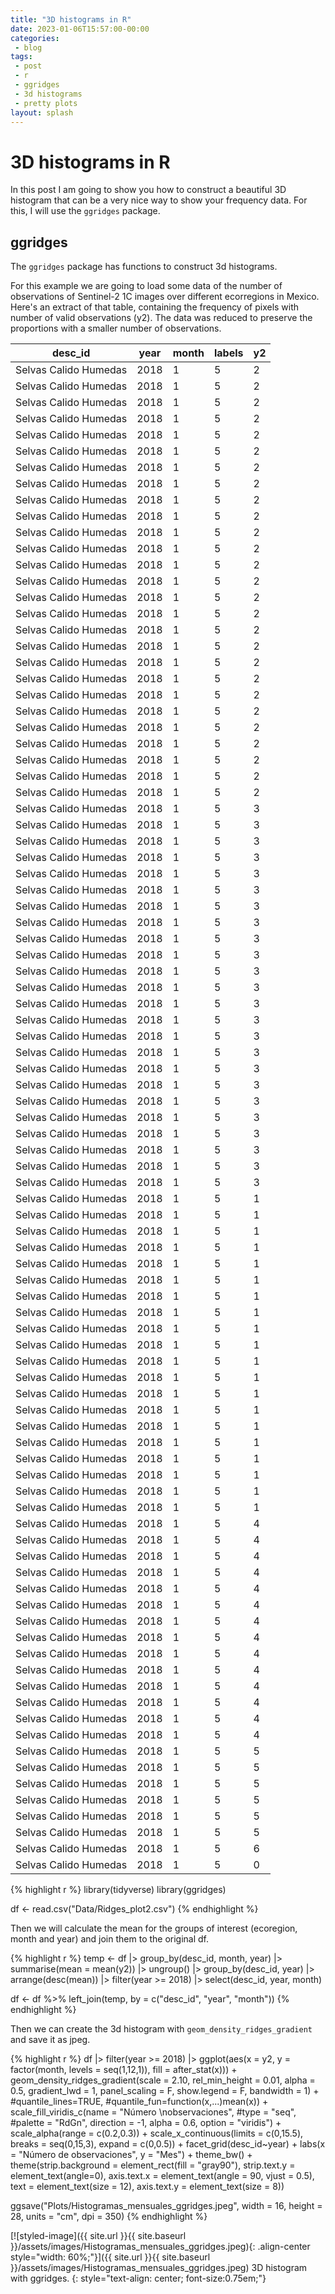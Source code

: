 ```yaml
---
title: "3D histograms in R"
date: 2023-01-06T15:57:00-00:00
categories:
 - blog
tags:
 - post
 - r
 - ggridges
 - 3d histograms
 - pretty plots
layout: splash
---
```


# 3D histograms in R

In this post I am going to show you how to construct a beautiful 3D histogram that can be a very nice way to show your frequency data. For this, I will use the `ggridges` package.

## ggridges

The `ggridges` package has functions to construct 3d histograms.

For this example we are going to load some data of the number of observations of Sentinel-2 1C images over different ecorregions in Mexico.
Here's an extract of that table, containing the frequency of pixels with number of valid observations (y2). The data was reduced to preserve the proportions with a smaller number of observations.

| desc_id                 | year | month | labels | y2 |
|-------------------------|------|-----|-----|---|
| Selvas  Calido  Humedas | 2018 | 1   | 5   | 2 |
| Selvas  Calido  Humedas | 2018 | 1   | 5   | 2 |
| Selvas  Calido  Humedas | 2018 | 1   | 5   | 2 |
| Selvas  Calido  Humedas | 2018 | 1   | 5   | 2 |
| Selvas  Calido  Humedas | 2018 | 1   | 5   | 2 |
| Selvas  Calido  Humedas | 2018 | 1   | 5   | 2 |
| Selvas  Calido  Humedas | 2018 | 1   | 5   | 2 |
| Selvas  Calido  Humedas | 2018 | 1   | 5   | 2 |
| Selvas  Calido  Humedas | 2018 | 1   | 5   | 2 |
| Selvas  Calido  Humedas | 2018 | 1   | 5   | 2 |
| Selvas  Calido  Humedas | 2018 | 1   | 5   | 2 |
| Selvas  Calido  Humedas | 2018 | 1   | 5   | 2 |
| Selvas  Calido  Humedas | 2018 | 1   | 5   | 2 |
| Selvas  Calido  Humedas | 2018 | 1   | 5   | 2 |
| Selvas  Calido  Humedas | 2018 | 1   | 5   | 2 |
| Selvas  Calido  Humedas | 2018 | 1   | 5   | 2 |
| Selvas  Calido  Humedas | 2018 | 1   | 5   | 2 |
| Selvas  Calido  Humedas | 2018 | 1   | 5   | 2 |
| Selvas  Calido  Humedas | 2018 | 1   | 5   | 2 |
| Selvas  Calido  Humedas | 2018 | 1   | 5   | 2 |
| Selvas  Calido  Humedas | 2018 | 1   | 5   | 2 |
| Selvas  Calido  Humedas | 2018 | 1   | 5   | 2 |
| Selvas  Calido  Humedas | 2018 | 1   | 5   | 2 |
| Selvas  Calido  Humedas | 2018 | 1   | 5   | 2 |
| Selvas  Calido  Humedas | 2018 | 1   | 5   | 2 |
| Selvas  Calido  Humedas | 2018 | 1   | 5   | 2 |
| Selvas  Calido  Humedas | 2018 | 1   | 5   | 2 |
| Selvas  Calido  Humedas | 2018 | 1   | 5   | 3 |
| Selvas  Calido  Humedas | 2018 | 1   | 5   | 3 |
| Selvas  Calido  Humedas | 2018 | 1   | 5   | 3 |
| Selvas  Calido  Humedas | 2018 | 1   | 5   | 3 |
| Selvas  Calido  Humedas | 2018 | 1   | 5   | 3 |
| Selvas  Calido  Humedas | 2018 | 1   | 5   | 3 |
| Selvas  Calido  Humedas | 2018 | 1   | 5   | 3 |
| Selvas  Calido  Humedas | 2018 | 1   | 5   | 3 |
| Selvas  Calido  Humedas | 2018 | 1   | 5   | 3 |
| Selvas  Calido  Humedas | 2018 | 1   | 5   | 3 |
| Selvas  Calido  Humedas | 2018 | 1   | 5   | 3 |
| Selvas  Calido  Humedas | 2018 | 1   | 5   | 3 |
| Selvas  Calido  Humedas | 2018 | 1   | 5   | 3 |
| Selvas  Calido  Humedas | 2018 | 1   | 5   | 3 |
| Selvas  Calido  Humedas | 2018 | 1   | 5   | 3 |
| Selvas  Calido  Humedas | 2018 | 1   | 5   | 3 |
| Selvas  Calido  Humedas | 2018 | 1   | 5   | 3 |
| Selvas  Calido  Humedas | 2018 | 1   | 5   | 3 |
| Selvas  Calido  Humedas | 2018 | 1   | 5   | 3 |
| Selvas  Calido  Humedas | 2018 | 1   | 5   | 3 |
| Selvas  Calido  Humedas | 2018 | 1   | 5   | 3 |
| Selvas  Calido  Humedas | 2018 | 1   | 5   | 3 |
| Selvas  Calido  Humedas | 2018 | 1   | 5   | 3 |
| Selvas  Calido  Humedas | 2018 | 1   | 5   | 3 |
| Selvas  Calido  Humedas | 2018 | 1   | 5   | 1 |
| Selvas  Calido  Humedas | 2018 | 1   | 5   | 1 |
| Selvas  Calido  Humedas | 2018 | 1   | 5   | 1 |
| Selvas  Calido  Humedas | 2018 | 1   | 5   | 1 |
| Selvas  Calido  Humedas | 2018 | 1   | 5   | 1 |
| Selvas  Calido  Humedas | 2018 | 1   | 5   | 1 |
| Selvas  Calido  Humedas | 2018 | 1   | 5   | 1 |
| Selvas  Calido  Humedas | 2018 | 1   | 5   | 1 |
| Selvas  Calido  Humedas | 2018 | 1   | 5   | 1 |
| Selvas  Calido  Humedas | 2018 | 1   | 5   | 1 |
| Selvas  Calido  Humedas | 2018 | 1   | 5   | 1 |
| Selvas  Calido  Humedas | 2018 | 1   | 5   | 1 |
| Selvas  Calido  Humedas | 2018 | 1   | 5   | 1 |
| Selvas  Calido  Humedas | 2018 | 1   | 5   | 1 |
| Selvas  Calido  Humedas | 2018 | 1   | 5   | 1 |
| Selvas  Calido  Humedas | 2018 | 1   | 5   | 1 |
| Selvas  Calido  Humedas | 2018 | 1   | 5   | 1 |
| Selvas  Calido  Humedas | 2018 | 1   | 5   | 1 |
| Selvas  Calido  Humedas | 2018 | 1   | 5   | 1 |
| Selvas  Calido  Humedas | 2018 | 1   | 5   | 1 |
| Selvas  Calido  Humedas | 2018 | 1   | 5   | 4 |
| Selvas  Calido  Humedas | 2018 | 1   | 5   | 4 |
| Selvas  Calido  Humedas | 2018 | 1   | 5   | 4 |
| Selvas  Calido  Humedas | 2018 | 1   | 5   | 4 |
| Selvas  Calido  Humedas | 2018 | 1   | 5   | 4 |
| Selvas  Calido  Humedas | 2018 | 1   | 5   | 4 |
| Selvas  Calido  Humedas | 2018 | 1   | 5   | 4 |
| Selvas  Calido  Humedas | 2018 | 1   | 5   | 4 |
| Selvas  Calido  Humedas | 2018 | 1   | 5   | 4 |
| Selvas  Calido  Humedas | 2018 | 1   | 5   | 4 |
| Selvas  Calido  Humedas | 2018 | 1   | 5   | 4 |
| Selvas  Calido  Humedas | 2018 | 1   | 5   | 4 |
| Selvas  Calido  Humedas | 2018 | 1   | 5   | 4 |
| Selvas  Calido  Humedas | 2018 | 1   | 5   | 4 |
| Selvas  Calido  Humedas | 2018 | 1   | 5   | 5 |
| Selvas  Calido  Humedas | 2018 | 1   | 5   | 5 |
| Selvas  Calido  Humedas | 2018 | 1   | 5   | 5 |
| Selvas  Calido  Humedas | 2018 | 1   | 5   | 5 |
| Selvas  Calido  Humedas | 2018 | 1   | 5   | 5 |
| Selvas  Calido  Humedas | 2018 | 1   | 5   | 5 |
| Selvas  Calido  Humedas | 2018 | 1   | 5   | 6 |
| Selvas  Calido  Humedas | 2018 | 1   | 5   | 0 |

{% highlight r %}
library(tidyverse)
library(ggridges)

df <- read.csv("Data/Ridges_plot2.csv")
{% endhighlight %}

Then we will calculate the mean for the groups of interest (ecoregion, month and year) and join them to the original df.

{% highlight r %}
temp <- df |>
  group_by(desc_id, month, year) |>
  summarise(mean = mean(y2)) |>
  ungroup() |>
  group_by(desc_id, year) |>
  arrange(desc(mean)) |>
  filter(year >= 2018) |>
  select(desc_id, year, month)

df <- df %>%
  left_join(temp, by = c("desc_id", "year", "month"))
{% endhighlight %}

Then we can create the 3d histogram with `geom_density_ridges_gradient` and save it as jpeg.

{% highlight r %}
df |>
  filter(year >= 2018) |>
  ggplot(aes(x = y2, 
             y = factor(month, levels = seq(1,12,1)),
             fill = after_stat(x))) +
  geom_density_ridges_gradient(scale = 2.10,
                               rel_min_height = 0.01,
                               alpha = 0.5,
                               gradient_lwd = 1,
                               panel_scaling = F,
                               show.legend = F,
                               bandwidth = 1) +
                               #quantile_lines=TRUE,
                               #quantile_fun=function(x,...)mean(x)) +
  scale_fill_viridis_c(name = "Número \nobservaciones",
                      #type = "seq",
                      #palette = "RdGn",
                      direction = -1,
                      alpha = 0.6,
                      option = "viridis") +
  scale_alpha(range = c(0.2,0.3)) +
  scale_x_continuous(limits = c(0,15.5),
                     breaks = seq(0,15,3),
                     expand = c(0,0.5)) +
  facet_grid(desc_id~year) +
  labs(x = "Número de observaciones",
       y = "Mes") +
  theme_bw() +
  theme(strip.background = element_rect(fill = "gray90"),
        strip.text.y = element_text(angle=0),
        axis.text.x = element_text(angle = 90,
                                   vjust = 0.5),
        text = element_text(size = 12),
        axis.text.y = element_text(size = 8)) 

ggsave("Plots/Histogramas_mensuales_ggridges.jpeg",
       width = 16,
       height = 28,
       units = "cm",
       dpi = 350)
{% endhighlight %}

[![styled-image]({{ site.url }}{{ site.baseurl }}/assets/images/Histogramas_mensuales_ggridges.jpeg){: .align-center style="width: 60%;"}]({{ site.url }}{{ site.baseurl }}/assets/images/Histogramas_mensuales_ggridges.jpeg) 3D histogram with ggridges.
{: style="text-align: center; font-size:0.75em;"}
